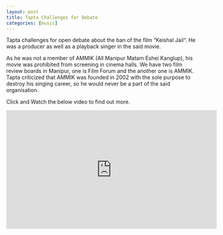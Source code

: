 ```yaml
---
layout: post
title: Tapta Challenges for Debate
categories: [music]
---
```


Tapta challenges for open debate about the ban of the film “Keishal Jail“. He was a producer as well as a playback singer in the said movie.

As he was not a member of AMMIK (All Manipur Matam Eshei Kanglup), his movie was prohibited from screening in cinema halls. We have two film review boards in Manipur, one is Film Forum and the another one is AMMIK. Tapta criticized that AMMIK was founded in 2002 with the sole purpose to destroy his singing career, so he would never be a part of the said organisation. 

Click and Watch the below video to find out more. 
<iframe width="560" height="315" src="https://www.youtube.com/embed/ym6Lq4hHbes" frameborder="0" allowfullscreen></iframe>
